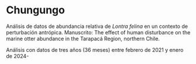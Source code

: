 # Chungungo

Análisis de datos de abundancia relativa de _Lontra felina_ en un contexto de perturbación antrópica. Manuscrito: The effect of human disturbance on the marine otter abundance in the Tarapacá Region, northern Chile.

Análisis con datos de tres años (36 meses) entre febrero de 2021 y enero de 2024-
